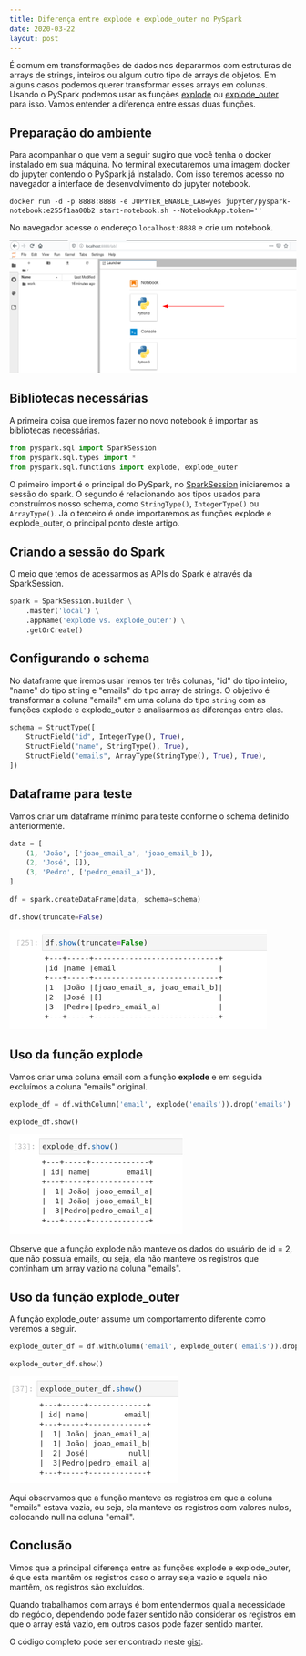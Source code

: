 ```yaml
---
title: Diferença entre explode e explode_outer no PySpark
date: 2020-03-22
layout: post
---
```


É comum em transformações de dados nos depararmos com estruturas de arrays de strings, inteiros ou algum outro tipo de arrays de objetos. Em alguns casos podemos querer transformar esses arrays em colunas. Usando o PySpark podemos usar as funções [explode](https://archive.apache.org/dist/spark/docs/3.3.0/api/python/reference/pyspark.sql/api/pyspark.sql.functions.explode.html) ou [explode_outer](https://archive.apache.org/dist/spark/docs/3.3.0/api/python/reference/pyspark.sql/api/pyspark.sql.functions.explode_outer.html) para isso. Vamos entender a diferença entre essas duas funções.

## Preparação do ambiente

Para acompanhar o que vem a seguir sugiro que você tenha o docker instalado em sua máquina. No terminal executaremos uma imagem docker do jupyter contendo o PySpark já instalado. Com isso teremos acesso no navegador a interface de desenvolvimento do jupyter notebook.

```console
docker run -d -p 8888:8888 -e JUPYTER_ENABLE_LAB=yes jupyter/pyspark-notebook:e255f1aa00b2 start-notebook.sh --NotebookApp.token=''
```

No navegador acesse o endereço `localhost:8888` e crie um notebook.

![Jupyter com PySpark](images/main_notebook.png)

## Bibliotecas necessárias

A primeira coisa que iremos fazer no novo notebook é importar as bibliotecas necessárias.

```python
from pyspark.sql import SparkSession
from pyspark.sql.types import *
from pyspark.sql.functions import explode, explode_outer
```

O primeiro import é o principal do PySpark, no [SparkSession](https://archive.apache.org/dist/spark/docs/3.3.0/api/python/reference/pyspark.sql/spark_session.html) iniciaremos a sessão do spark. O segundo é relacionando aos tipos usados para construímos nosso schema, como ```StringType()```, ```IntegerType()``` ou ```ArrayType()```. Já o terceiro é onde importaremos as funções explode e explode_outer, o principal ponto deste artigo.

## Criando a sessão do Spark

O meio que temos de acessarmos as APIs do Spark é através da SparkSession.

```python
spark = SparkSession.builder \
    .master('local') \
    .appName('explode vs. explode_outer') \
    .getOrCreate()
```

## Configurando o schema

No dataframe que iremos usar iremos ter três colunas, "id" do tipo inteiro, "name" do tipo string e "emails" do tipo array de strings. O objetivo é transformar a coluna "emails" em uma coluna do tipo `string` com as funções explode e explode_outer e analisarmos as diferenças entre elas.

```python
schema = StructType([
    StructField("id", IntegerType(), True),
    StructField("name", StringType(), True),
    StructField("emails", ArrayType(StringType(), True), True),
])
```

## Dataframe para teste

Vamos criar um dataframe mínimo para teste conforme o schema definido anteriormente.

```python
data = [
    (1, 'João', ['joao_email_a', 'joao_email_b']),
    (2, 'José', []),
    (3, 'Pedro', ['pedro_email_a']),
]
```

```python
df = spark.createDataFrame(data, schema=schema)
```

```python
df.show(truncate=False)
```

![Dataframe de testes](images/dataframe_de_teste.png)

## Uso da função explode

Vamos criar uma coluna email com a função **explode** e em seguida excluímos a coluna "emails" original.

```python
explode_df = df.withColumn('email', explode('emails')).drop('emails')
```

```python
explode_df.show()
```

![Dataframe explode](images/dataframe_explode.png)

Observe que a função explode não manteve os dados do usuário de id = 2, que não possuía emails, ou seja, ela não manteve os registros que continham um array vazio na coluna "emails".

## Uso da função explode_outer

A função explode_outer assume um comportamento diferente como veremos a seguir.

```python
explode_outer_df = df.withColumn('email', explode_outer('emails')).drop('emails')
```

```python
explode_outer_df.show()
```

![Dataframe explode outer](images/dataframe_explode_outer.png)

Aqui observamos que a função manteve os registros em que a coluna "emails" estava vazia, ou seja, ela manteve os registros com valores nulos, colocando null na coluna "email".

## Conclusão

Vimos que a principal diferença entre as funções explode e explode_outer, é que esta mantêm os registros caso o array seja vazio e aquela não mantêm, os registros são excluídos.

Quando trabalhamos com arrays é bom entendermos qual a necessidade do negócio, dependendo pode fazer sentido não considerar os registros em que o array está vazio, em outros casos pode fazer sentido manter.

O código completo pode ser encontrado neste [gist](https://gist.github.com/jhisse/9c7ef2115f9cb2a00a8c5d82a76507aa).
